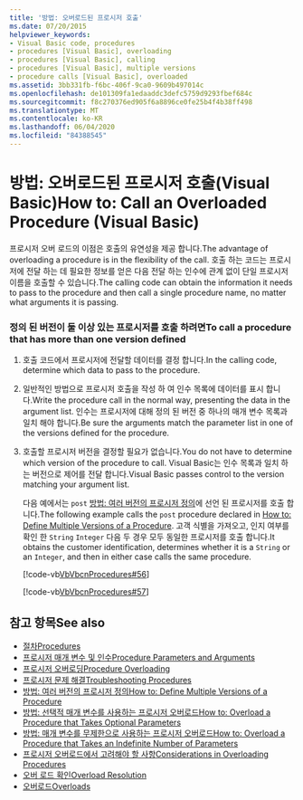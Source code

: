 ```yaml
---
title: '방법: 오버로드된 프로시저 호출'
ms.date: 07/20/2015
helpviewer_keywords:
- Visual Basic code, procedures
- procedures [Visual Basic], overloading
- procedures [Visual Basic], calling
- procedures [Visual Basic], multiple versions
- procedure calls [Visual Basic], overloaded
ms.assetid: 3bb331fb-f6bc-406f-9ca0-9609b497014c
ms.openlocfilehash: de101309fa1edaaddc3defc5759d9293fbef684c
ms.sourcegitcommit: f8c270376ed905f6a8896ce0fe25b4f4b38ff498
ms.translationtype: MT
ms.contentlocale: ko-KR
ms.lasthandoff: 06/04/2020
ms.locfileid: "84388545"
---
```

# <a name="how-to-call-an-overloaded-procedure-visual-basic"></a><span data-ttu-id="43e16-102">방법: 오버로드된 프로시저 호출(Visual Basic)</span><span class="sxs-lookup"><span data-stu-id="43e16-102">How to: Call an Overloaded Procedure (Visual Basic)</span></span>
<span data-ttu-id="43e16-103">프로시저 오버 로드의 이점은 호출의 유연성을 제공 합니다.</span><span class="sxs-lookup"><span data-stu-id="43e16-103">The advantage of overloading a procedure is in the flexibility of the call.</span></span> <span data-ttu-id="43e16-104">호출 하는 코드는 프로시저에 전달 하는 데 필요한 정보를 얻은 다음 전달 하는 인수에 관계 없이 단일 프로시저 이름을 호출할 수 있습니다.</span><span class="sxs-lookup"><span data-stu-id="43e16-104">The calling code can obtain the information it needs to pass to the procedure and then call a single procedure name, no matter what arguments it is passing.</span></span>  
  
### <a name="to-call-a-procedure-that-has-more-than-one-version-defined"></a><span data-ttu-id="43e16-105">정의 된 버전이 둘 이상 있는 프로시저를 호출 하려면</span><span class="sxs-lookup"><span data-stu-id="43e16-105">To call a procedure that has more than one version defined</span></span>  
  
1. <span data-ttu-id="43e16-106">호출 코드에서 프로시저에 전달할 데이터를 결정 합니다.</span><span class="sxs-lookup"><span data-stu-id="43e16-106">In the calling code, determine which data to pass to the procedure.</span></span>  
  
2. <span data-ttu-id="43e16-107">일반적인 방법으로 프로시저 호출을 작성 하 여 인수 목록에 데이터를 표시 합니다.</span><span class="sxs-lookup"><span data-stu-id="43e16-107">Write the procedure call in the normal way, presenting the data in the argument list.</span></span> <span data-ttu-id="43e16-108">인수는 프로시저에 대해 정의 된 버전 중 하나의 매개 변수 목록과 일치 해야 합니다.</span><span class="sxs-lookup"><span data-stu-id="43e16-108">Be sure the arguments match the parameter list in one of the versions defined for the procedure.</span></span>  
  
3. <span data-ttu-id="43e16-109">호출할 프로시저 버전을 결정할 필요가 없습니다.</span><span class="sxs-lookup"><span data-stu-id="43e16-109">You do not have to determine which version of the procedure to call.</span></span> <span data-ttu-id="43e16-110">Visual Basic는 인수 목록과 일치 하는 버전으로 제어를 전달 합니다.</span><span class="sxs-lookup"><span data-stu-id="43e16-110">Visual Basic passes control to the version matching your argument list.</span></span>  
  
     <span data-ttu-id="43e16-111">다음 예에서는 `post` [방법: 여러 버전의 프로시저 정의](./how-to-define-multiple-versions-of-a-procedure.md)에 선언 된 프로시저를 호출 합니다.</span><span class="sxs-lookup"><span data-stu-id="43e16-111">The following example calls the `post` procedure declared in [How to: Define Multiple Versions of a Procedure](./how-to-define-multiple-versions-of-a-procedure.md).</span></span> <span data-ttu-id="43e16-112">고객 식별을 가져오고, 인지 여부를 확인 한 `String` `Integer` 다음 두 경우 모두 동일한 프로시저를 호출 합니다.</span><span class="sxs-lookup"><span data-stu-id="43e16-112">It obtains the customer identification, determines whether it is a `String` or an `Integer`, and then in either case calls the same procedure.</span></span>  
  
     [!code-vb[VbVbcnProcedures#56](~/samples/snippets/visualbasic/VS_Snippets_VBCSharp/VbVbcnProcedures/VB/Class1.vb#56)]  
  
     [!code-vb[VbVbcnProcedures#57](~/samples/snippets/visualbasic/VS_Snippets_VBCSharp/VbVbcnProcedures/VB/Class1.vb#57)]  
  
## <a name="see-also"></a><span data-ttu-id="43e16-113">참고 항목</span><span class="sxs-lookup"><span data-stu-id="43e16-113">See also</span></span>

- [<span data-ttu-id="43e16-114">절차</span><span class="sxs-lookup"><span data-stu-id="43e16-114">Procedures</span></span>](./index.md)
- [<span data-ttu-id="43e16-115">프로시저 매개 변수 및 인수</span><span class="sxs-lookup"><span data-stu-id="43e16-115">Procedure Parameters and Arguments</span></span>](./procedure-parameters-and-arguments.md)
- [<span data-ttu-id="43e16-116">프로시저 오버로딩</span><span class="sxs-lookup"><span data-stu-id="43e16-116">Procedure Overloading</span></span>](./procedure-overloading.md)
- [<span data-ttu-id="43e16-117">프로시저 문제 해결</span><span class="sxs-lookup"><span data-stu-id="43e16-117">Troubleshooting Procedures</span></span>](./troubleshooting-procedures.md)
- [<span data-ttu-id="43e16-118">방법: 여러 버전의 프로시저 정의</span><span class="sxs-lookup"><span data-stu-id="43e16-118">How to: Define Multiple Versions of a Procedure</span></span>](./how-to-define-multiple-versions-of-a-procedure.md)
- [<span data-ttu-id="43e16-119">방법: 선택적 매개 변수를 사용하는 프로시저 오버로드</span><span class="sxs-lookup"><span data-stu-id="43e16-119">How to: Overload a Procedure that Takes Optional Parameters</span></span>](./how-to-overload-a-procedure-that-takes-optional-parameters.md)
- [<span data-ttu-id="43e16-120">방법: 매개 변수를 무제한으로 사용하는 프로시저 오버로드</span><span class="sxs-lookup"><span data-stu-id="43e16-120">How to: Overload a Procedure that Takes an Indefinite Number of Parameters</span></span>](./how-to-overload-a-procedure-that-takes-an-indefinite-number-of-parameters.md)
- [<span data-ttu-id="43e16-121">프로시저 오버로드에서 고려해야 할 사항</span><span class="sxs-lookup"><span data-stu-id="43e16-121">Considerations in Overloading Procedures</span></span>](./considerations-in-overloading-procedures.md)
- [<span data-ttu-id="43e16-122">오버 로드 확인</span><span class="sxs-lookup"><span data-stu-id="43e16-122">Overload Resolution</span></span>](./overload-resolution.md)
- [<span data-ttu-id="43e16-123">오버로드</span><span class="sxs-lookup"><span data-stu-id="43e16-123">Overloads</span></span>](../../../language-reference/modifiers/overloads.md)
